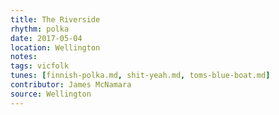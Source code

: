 ```yaml
---
title: The Riverside
rhythm: polka
date: 2017-05-04
location: Wellington
notes:
tags: vicfolk
tunes: [finnish-polka.md, shit-yeah.md, toms-blue-boat.md]
contributor: James McNamara
source: Wellington
---
```

